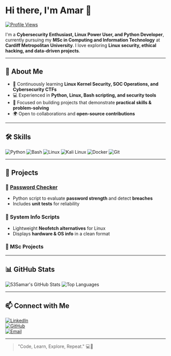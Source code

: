 # Hi there, I'm Amar 👋

[![Profile Views](https://komarev.com/ghpvc/?username=535amar&color=blueviolet)](https://github.com/535amar)

I'm a **Cybersecurity Enthusiast, Linux Power User, and Python Developer**, currently pursuing my **MSc in Computing and Information Technology** at **Cardiff Metropolitan University**. I love exploring **Linux security, ethical hacking, and data-driven projects**.  

---

## 🔹 About Me
- 🌱 Continuously learning **Linux Kernel Security, SOC Operations, and Cybersecurity CTFs**  
- 💻 Experienced in **Python, Linux, Bash scripting, and security tools**  
- 🎯 Focused on building projects that demonstrate **practical skills & problem-solving**  
- 🌍 Open to collaborations and **open-source contributions**  

---

## 🛠️ Skills

![Python](https://img.shields.io/badge/-Python-FFD43B?style=for-the-badge&logo=python&logoColor=blue)
![Bash](https://img.shields.io/badge/-Bash-4EAA25?style=for-the-badge&logo=gnu-bash&logoColor=white)
![Linux](https://img.shields.io/badge/-Linux-FCC624?style=for-the-badge&logo=linux&logoColor=black)
![Kali Linux](https://img.shields.io/badge/-Kali_Linux-557C94?style=for-the-badge&logo=kalilinux&logoColor=white)
![Docker](https://img.shields.io/badge/-Docker-2496ED?style=for-the-badge&logo=docker&logoColor=white)
![Git](https://img.shields.io/badge/-Git-F05032?style=for-the-badge&logo=git&logoColor=white)

---

## 💼 Projects

### 🔹 [Password Checker](https://github.com/535amar/Password-checker)
- Python script to evaluate **password strength** and detect **breaches**  
- Includes **unit tests** for reliability  

### 🔹 System Info Scripts
- Lightweight **Neofetch alternatives** for Linux  
- Displays **hardware & OS info** in a clean format  

### 🔹 MSc Projects
 

---

## 📊 GitHub Stats

![535amar's GitHub Stats](https://github-readme-stats.vercel.app/api?username=535amar&show_icons=true&theme=radical)
![Top Languages](https://github-readme-stats.vercel.app/api/top-langs/?username=535amar&layout=compact&theme=radical)

---

## 📫 Connect with Me

[![LinkedIn](https://img.shields.io/badge/LinkedIn-0A66C2?style=for-the-badge&logo=linkedin&logoColor=white)](https://www.linkedin.com/in/amarjith-r-h-9900681ab)  
[![GitHub](https://img.shields.io/badge/GitHub-181717?style=for-the-badge&logo=github&logoColor=white)](https://github.com/535amar)  
[![Email](https://img.shields.io/badge/Email-D14836?style=for-the-badge&logo=gmail&logoColor=white)](mailto:amarjith.rh@example.com)  

---

> "Code, Learn, Explore, Repeat." 💻🚀
